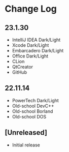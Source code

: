 # Change Log

## 23.1.30

- IntelliJ IDEA Dark/Light
- Xcode Dark/Light
- Embarcadero Dark/Light
- Office Dark/Light
- CLion
- QtCreator
- GitHub

## 22.11.14

- PowerTech Dark/Light
- Old-school DevC++
- Old-school Borland
- Old-school DOS

## [Unreleased]

- Initial release
